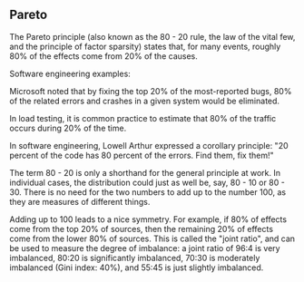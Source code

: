 
Pareto
------

The Pareto principle (also known as the 80 - 20 rule, the law of the vital few, and the principle of factor sparsity) states that, for many events, roughly 80% of the effects come from 20% of the causes.

Software engineering examples:

Microsoft noted that by fixing the top 20% of the most-reported bugs, 80% of the related errors and crashes in a given system would be eliminated.

In load testing, it is common practice to estimate that 80% of the traffic occurs during 20% of the time.

In software engineering, Lowell Arthur expressed a corollary principle: "20 percent of the code has 80 percent of the errors. Find them, fix them!"

The term 80 - 20 is only a shorthand for the general principle at work. In individual cases, the distribution could just as well be, say, 80 - 10 or 80 - 30. There is no need for the two numbers to add up to the number 100, as they are measures of different things. 

Adding up to 100 leads to a nice symmetry. For example, if 80% of effects come from the top 20% of sources, then the remaining 20% of effects come from the lower 80% of sources. This is called the "joint ratio", and can be used to measure the degree of imbalance: a joint ratio of 96:4 is very imbalanced, 80:20 is significantly imbalanced, 70:30 is moderately imbalanced (Gini index: 40%), and 55:45 is just slightly imbalanced.

